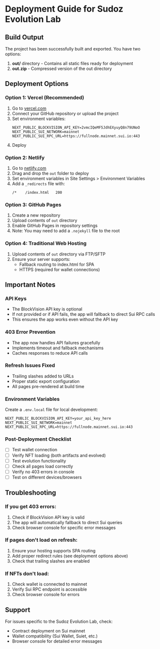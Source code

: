 # Deployment Guide for Sudoz Evolution Lab

## Build Output

The project has been successfully built and exported. You have two options:

1. **out/** directory - Contains all static files ready for deployment
2. **out.zip** - Compressed version of the out directory

## Deployment Options

### Option 1: Vercel (Recommended)

1. Go to [vercel.com](https://vercel.com)
2. Connect your GitHub repository or upload the project
3. Set environment variables:
   ```
   NEXT_PUBLIC_BLOCKVISION_API_KEY=2vmcIQeMF5JdhEXyuyQ8n79UNoO
   NEXT_PUBLIC_SUI_NETWORK=mainnet
   NEXT_PUBLIC_SUI_RPC_URL=https://fullnode.mainnet.sui.io:443
   ```
4. Deploy

### Option 2: Netlify

1. Go to [netlify.com](https://netlify.com)
2. Drag and drop the `out` folder to deploy
3. Set environment variables in Site Settings > Environment Variables
4. Add a `_redirects` file with:
   ```
   /*    /index.html   200
   ```

### Option 3: GitHub Pages

1. Create a new repository
2. Upload contents of `out` directory
3. Enable GitHub Pages in repository settings
4. Note: You may need to add a `.nojekyll` file to the root

### Option 4: Traditional Web Hosting

1. Upload contents of `out` directory via FTP/SFTP
2. Ensure your server supports:
   - Fallback routing to index.html for SPA
   - HTTPS (required for wallet connections)

## Important Notes

### API Keys
- The BlockVision API key is optional
- If not provided or if API fails, the app will fallback to direct Sui RPC calls
- This ensures the app works even without the API key

### 403 Error Prevention
- The app now handles API failures gracefully
- Implements timeout and fallback mechanisms
- Caches responses to reduce API calls

### Refresh Issues Fixed
- Trailing slashes added to URLs
- Proper static export configuration
- All pages pre-rendered at build time

### Environment Variables
Create a `.env.local` file for local development:
```env
NEXT_PUBLIC_BLOCKVISION_API_KEY=your_api_key_here
NEXT_PUBLIC_SUI_NETWORK=mainnet
NEXT_PUBLIC_SUI_RPC_URL=https://fullnode.mainnet.sui.io:443
```

### Post-Deployment Checklist
- [ ] Test wallet connection
- [ ] Verify NFT loading (both artifacts and evolved)
- [ ] Test evolution functionality
- [ ] Check all pages load correctly
- [ ] Verify no 403 errors in console
- [ ] Test on different devices/browsers

## Troubleshooting

### If you get 403 errors:
1. Check if BlockVision API key is valid
2. The app will automatically fallback to direct Sui queries
3. Check browser console for specific error messages

### If pages don't load on refresh:
1. Ensure your hosting supports SPA routing
2. Add proper redirect rules (see deployment options above)
3. Check that trailing slashes are enabled

### If NFTs don't load:
1. Check wallet is connected to mainnet
2. Verify Sui RPC endpoint is accessible
3. Check browser console for errors

## Support

For issues specific to the Sudoz Evolution Lab, check:
- Contract deployment on Sui mainnet
- Wallet compatibility (Sui Wallet, Suiet, etc.)
- Browser console for detailed error messages